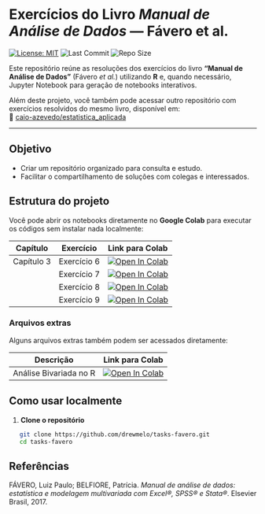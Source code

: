 # Exercícios do Livro *Manual de Análise de Dados* — Fávero et al.

[![License: MIT](https://img.shields.io/badge/License-MIT-yellow.svg)](https://opensource.org/licenses/MIT)
![Last Commit](https://img.shields.io/github/last-commit/drewmelo/tasks-favero)
![Repo Size](https://img.shields.io/github/repo-size/drewmelo/tasks-favero)

Este repositório reúne as resoluções dos exercícios do livro **“Manual de Análise de Dados”** (Fávero *et al.*) utilizando **R** e, quando necessário, Jupyter Notebook para geração de notebooks interativos.

Além deste projeto, você também pode acessar outro repositório com exercícios resolvidos do mesmo livro, disponível em:  
🔗 [caio-azevedo/estatistica_aplicada](https://github.com/caio-azevedo/estatistica_aplicada/tree/main)

---

## Objetivo
- Criar um repositório organizado para consulta e estudo.
- Facilitar o compartilhamento de soluções com colegas e interessados.

## Estrutura do projeto

Você pode abrir os notebooks diretamente no **Google Colab** para executar os códigos sem instalar nada localmente:

| Capítulo   | Exercício   | Link para Colab |
|------------|-------------|-----------------|
| Capítulo 3 | Exercício 6 | [![Open In Colab](https://colab.research.google.com/assets/colab-badge.svg)](https://colab.research.google.com/github/drewmelo/tasks-favero/blob/master/capitulo3/cap3_exerc6.ipynb) |
|            | Exercício 7 | [![Open In Colab](https://colab.research.google.com/assets/colab-badge.svg)](https://colab.research.google.com/github/drewmelo/tasks-favero/blob/master/capitulo3/cap3_exerc7.ipynb) |
|            | Exercício 8 | [![Open In Colab](https://colab.research.google.com/assets/colab-badge.svg)](https://colab.research.google.com/github/drewmelo/tasks-favero/blob/master/capitulo3/cap3_exerc8.ipynb) |
|            | Exercício 9 | [![Open In Colab](https://colab.research.google.com/assets/colab-badge.svg)](https://colab.research.google.com/github/drewmelo/tasks-favero/blob/master/capitulo3/cap3_exerc9.ipynb) |

### Arquivos extras

Alguns arquivos extras também podem ser acessados diretamente:

| Descrição                 | Link para Colab |
|----------------------------|-----------------|
| Análise Bivariada no R     | [![Open In Colab](https://colab.research.google.com/assets/colab-badge.svg)](https://colab.research.google.com/github/drewmelo/tasks-favero/blob/master/capitulo3/analise_bivariada_R.ipynb) |

## Como usar localmente
1. **Clone o repositório**
```bash
   git clone https://github.com/drewmelo/tasks-favero.git
   cd tasks-favero
```

## Referências

FÁVERO, Luiz Paulo; BELFIORE, Patrícia. *Manual de análise de dados: estatística e modelagem multivariada com Excel®, SPSS® e Stata®*. Elsevier Brasil, 2017.